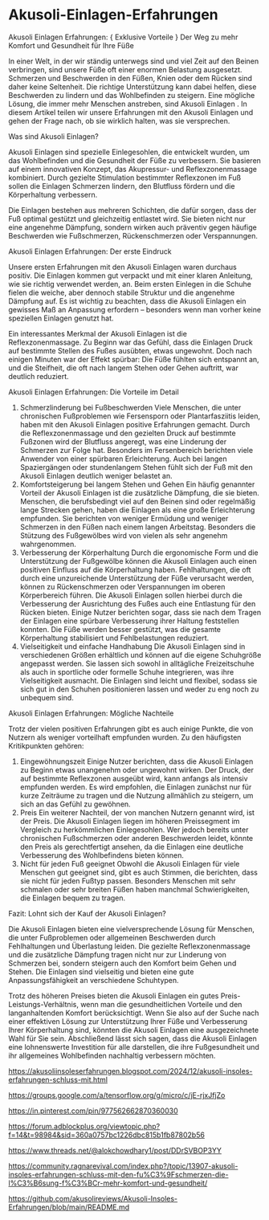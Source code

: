 # Akusoli-Einlagen-Erfahrungen

Akusoli Einlagen Erfahrungen: { Exklusive Vorteile } Der Weg zu mehr Komfort und Gesundheit für Ihre Füße


In einer Welt, in der wir ständig unterwegs sind und viel Zeit auf den Beinen verbringen, sind unsere Füße oft einer enormen Belastung ausgesetzt. Schmerzen und Beschwerden in den Füßen, Knien oder dem Rücken sind daher keine Seltenheit. Die richtige Unterstützung kann dabei helfen, diese Beschwerden zu lindern und das Wohlbefinden zu steigern. Eine mögliche Lösung, die immer mehr Menschen anstreben, sind Akusoli Einlagen . In diesem Artikel teilen wir unsere Erfahrungen mit den Akusoli Einlagen und gehen der Frage nach, ob sie wirklich halten, was sie versprechen.

Was sind Akusoli Einlagen?

Akusoli Einlagen sind spezielle Einlegesohlen, die entwickelt wurden, um das Wohlbefinden und die Gesundheit der Füße zu verbessern. Sie basieren auf einem innovativen Konzept, das Akupressur- und Reflexzonenmassage kombiniert. Durch gezielte Stimulation bestimmter Reflexzonen im Fuß sollen die Einlagen Schmerzen lindern, den Blutfluss fördern und die Körperhaltung verbessern.

Die Einlagen bestehen aus mehreren Schichten, die dafür sorgen, dass der Fuß optimal gestützt und gleichzeitig entlastet wird. Sie bieten nicht nur eine angenehme Dämpfung, sondern wirken auch präventiv gegen häufige Beschwerden wie Fußschmerzen, Rückenschmerzen oder Verspannungen.

Akusoli Einlagen Erfahrungen: Der erste Eindruck

Unsere ersten Erfahrungen mit den Akusoli Einlagen  waren durchaus positiv. Die Einlagen kommen gut verpackt und mit einer klaren Anleitung, wie sie richtig verwendet werden, an. Beim ersten Einlegen in die Schuhe fielen die weiche, aber dennoch stabile Struktur und die angenehme Dämpfung auf. Es ist wichtig zu beachten, dass die Akusoli Einlagen ein gewisses Maß an Anpassung erfordern – besonders wenn man vorher keine speziellen Einlagen genutzt hat.

Ein interessantes Merkmal der Akusoli Einlagen ist die Reflexzonenmassage. Zu Beginn war das Gefühl, dass die Einlagen Druck auf bestimmte Stellen des Fußes ausübten, etwas ungewohnt. Doch nach einigen Minuten war der Effekt spürbar: Die Füße fühlten sich entspannt an, und die Steifheit, die oft nach langem Stehen oder Gehen auftritt, war deutlich reduziert.

Akusoli Einlagen Erfahrungen: Die Vorteile im Detail

1. Schmerzlinderung bei Fußbeschwerden
Viele Menschen, die unter chronischen Fußproblemen wie Fersensporn oder Plantarfasziitis leiden, haben mit den Akusoli Einlagen  positive Erfahrungen gemacht. Durch die Reflexzonenmassage und den gezielten Druck auf bestimmte Fußzonen wird der Blutfluss angeregt, was eine Linderung der Schmerzen zur Folge hat. Besonders im Fersenbereich berichten viele Anwender von einer spürbaren Erleichterung. Auch bei langen Spaziergängen oder stundenlangem Stehen fühlt sich der Fuß mit den Akusoli Einlagen deutlich weniger belastet an.
2. Komfortsteigerung bei langem Stehen und Gehen
Ein häufig genannter Vorteil der Akusoli Einlagen ist die zusätzliche Dämpfung, die sie bieten. Menschen, die berufsbedingt viel auf den Beinen sind oder regelmäßig lange Strecken gehen, haben die Einlagen als eine große Erleichterung empfunden. Sie berichten von weniger Ermüdung und weniger Schmerzen in den Füßen nach einem langen Arbeitstag. Besonders die Stützung des Fußgewölbes wird von vielen als sehr angenehm wahrgenommen.
3. Verbesserung der Körperhaltung
Durch die ergonomische Form und die Unterstützung der Fußgewölbe können die Akusoli Einlagen  auch einen positiven Einfluss auf die Körperhaltung haben. Fehlhaltungen, die oft durch eine unzureichende Unterstützung der Füße verursacht werden, können zu Rückenschmerzen oder Verspannungen im oberen Körperbereich führen. Die Akusoli Einlagen sollen hierbei durch die Verbesserung der Ausrichtung des Fußes auch eine Entlastung für den Rücken bieten.
Einige Nutzer berichten sogar, dass sie nach dem Tragen der Einlagen eine spürbare Verbesserung ihrer Haltung feststellen konnten. Die Füße werden besser gestützt, was die gesamte Körperhaltung stabilisiert und Fehlbelastungen reduziert.
4. Vielseitigkeit und einfache Handhabung
Die Akusoli Einlagen sind in verschiedenen Größen erhältlich und können auf die eigene Schuhgröße angepasst werden. Sie lassen sich sowohl in alltägliche Freizeitschuhe als auch in sportliche oder formelle Schuhe integrieren, was ihre Vielseitigkeit ausmacht. Die Einlagen sind leicht und flexibel, sodass sie sich gut in den Schuhen positionieren lassen und weder zu eng noch zu unbequem sind.

Akusoli Einlagen Erfahrungen: Mögliche Nachteile

Trotz der vielen positiven Erfahrungen gibt es auch einige Punkte, die von Nutzern als weniger vorteilhaft empfunden wurden. Zu den häufigsten Kritikpunkten gehören:
1. Eingewöhnungszeit
Einige Nutzer berichten, dass die Akusoli Einlagen  zu Beginn etwas unangenehm oder ungewohnt wirken. Der Druck, der auf bestimmte Reflexzonen ausgeübt wird, kann anfangs als intensiv empfunden werden. Es wird empfohlen, die Einlagen zunächst nur für kurze Zeiträume zu tragen und die Nutzung allmählich zu steigern, um sich an das Gefühl zu gewöhnen.
2. Preis
Ein weiterer Nachteil, der von manchen Nutzern genannt wird, ist der Preis. Die Akusoli Einlagen liegen im höheren Preissegment im Vergleich zu herkömmlichen Einlegesohlen. Wer jedoch bereits unter chronischen Fußschmerzen oder anderen Beschwerden leidet, könnte den Preis als gerechtfertigt ansehen, da die Einlagen eine deutliche Verbesserung des Wohlbefindens bieten können.
3. Nicht für jeden Fuß geeignet
Obwohl die Akusoli Einlagen  für viele Menschen gut geeignet sind, gibt es auch Stimmen, die berichten, dass sie nicht für jeden Fußtyp passen. Besonders Menschen mit sehr schmalen oder sehr breiten Füßen haben manchmal Schwierigkeiten, die Einlagen bequem zu tragen.

Fazit: Lohnt sich der Kauf der Akusoli Einlagen?

Die Akusoli Einlagen bieten eine vielversprechende Lösung für Menschen, die unter Fußproblemen oder allgemeinen Beschwerden durch Fehlhaltungen und Überlastung leiden. Die gezielte Reflexzonenmassage und die zusätzliche Dämpfung tragen nicht nur zur Linderung von Schmerzen bei, sondern steigern auch den Komfort beim Gehen und Stehen. Die Einlagen sind vielseitig und bieten eine gute Anpassungsfähigkeit an verschiedene Schuhtypen.

Trotz des höheren Preises bieten die Akusoli Einlagen  ein gutes Preis-Leistungs-Verhältnis, wenn man die gesundheitlichen Vorteile und den langanhaltenden Komfort berücksichtigt. Wenn Sie also auf der Suche nach einer effektiven Lösung zur Unterstützung Ihrer Füße und Verbesserung Ihrer Körperhaltung sind, könnten die Akusoli Einlagen eine ausgezeichnete Wahl für Sie sein.
Abschließend lässt sich sagen, dass die Akusoli Einlagen eine lohnenswerte Investition für alle darstellen, die ihre Fußgesundheit und ihr allgemeines Wohlbefinden nachhaltig verbessern möchten.

https://akusoliinsoleserfahrungen.blogspot.com/2024/12/akusoli-insoles-erfahrungen-schluss-mit.html

https://groups.google.com/a/tensorflow.org/g/micro/c/jE-rjxJfjZo

https://in.pinterest.com/pin/977562662870360030

https://forum.adblockplus.org/viewtopic.php?f=14&t=98984&sid=360a0757bc1226dbc815b1fb87802b56

https://www.threads.net/@alokchowdhary1/post/DDrSVBOP3YY

https://community.ragnarevival.com/index.php?/topic/13907-akusoli-insoles-erfahrungen-schluss-mit-den-fu%C3%9Fschmerzen-die-l%C3%B6sung-f%C3%BCr-mehr-komfort-und-gesundheit/

https://github.com/akusolireviews/Akusoli-Insoles-Erfahrungen/blob/main/README.md

